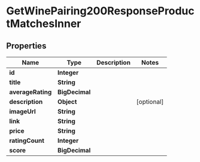 

# GetWinePairing200ResponseProductMatchesInner


## Properties

| Name | Type | Description | Notes |
|------------ | ------------- | ------------- | -------------|
|**id** | **Integer** |  |  |
|**title** | **String** |  |  |
|**averageRating** | **BigDecimal** |  |  |
|**description** | **Object** |  |  [optional] |
|**imageUrl** | **String** |  |  |
|**link** | **String** |  |  |
|**price** | **String** |  |  |
|**ratingCount** | **Integer** |  |  |
|**score** | **BigDecimal** |  |  |



